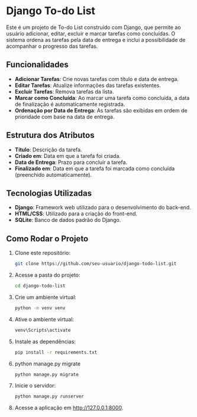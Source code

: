 # Django To-do List

Este é um projeto de To-do List construído com Django, que permite ao usuário adicionar, editar, excluir e marcar tarefas como concluídas. O sistema ordena as tarefas pela data de entrega e inclui a possibilidade de acompanhar o progresso das tarefas.

## Funcionalidades

- **Adicionar Tarefas**: Crie novas tarefas com título e data de entrega.
- **Editar Tarefas**: Atualize informações das tarefas existentes.
- **Excluir Tarefas**: Remova tarefas da lista.
- **Marcar como Concluída**: Ao marcar uma tarefa como concluída, a data de finalização é automaticamente registrada.
- **Ordenação por Data de Entrega**: As tarefas são exibidas em ordem de prioridade com base na data de entrega.

## Estrutura dos Atributos

- **Título**: Descrição da tarefa.
- **Criado em**: Data em que a tarefa foi criada.
- **Data de Entrega**: Prazo para concluir a tarefa.
- **Finalizado em**: Data em que a tarefa foi marcada como concluída (preenchido automaticamente).

## Tecnologias Utilizadas

- **Django**: Framework web utilizado para o desenvolvimento do back-end.
- **HTML/CSS**: Utilizado para a criação do front-end.
- **SQLite**: Banco de dados padrão do Django.

## Como Rodar o Projeto

1. Clone este repositório:

   ```bash
   git clone https://github.com/seu-usuario/django-todo-list.git
2. Acesse a pasta do projeto:

   ```bash
   cd django-todo-list
   
3. Crie um ambiente virtual:

   ```bash
   python -m venv venv

4. Ative o ambiente virtual:

   ```bash
   venv\Scripts\activate

5. Instale as dependências:

   ```bash
   pip install -r requirements.txt

6. python manage.py migrate

   ```bash
   python manage.py migrate

7. Inicie o servidor:
   
   ```bash
   python manage.py runserver

8. Acesse a aplicação em http://127.0.0.1:8000.
